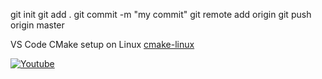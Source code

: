 git init
git add .
git commit -m "my commit"
git remote add origin <remote repository URL>
git push origin master

VS Code CMake setup on Linux
[cmake-linux](https://code.visualstudio.com/docs/cpp/cmake-linux)

[![Youtube](https://img.shields.io/badge/YouTube-red?style=for-the-badge&logo=youtube&logoColor=white)](https://www.youtube.com/@ShivMLinux)
